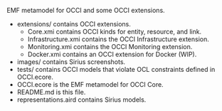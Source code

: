 EMF metamodel for OCCI and some OCCI extensions.

- extensions/ contains OCCI extensions.
  - Core.xmi contains OCCI kinds for entity, resource, and link.
  - Infrastructure.xmi contains the OCCI Infrastructure extension.
  - Monitoring.xmi contains the OCCI Monitoring extension.
  - Docker.xmi contains an OCCI extension for Docker (WIP).
- images/ contains Sirius screenshots.
- tests/ contains OCCI models that violate OCL constraints defined in OCCI.ecore.
- OCCI.ecore is the EMF metamodel for OCCI Core.
- README.md is this file.
- representations.aird contains Sirius models.
 